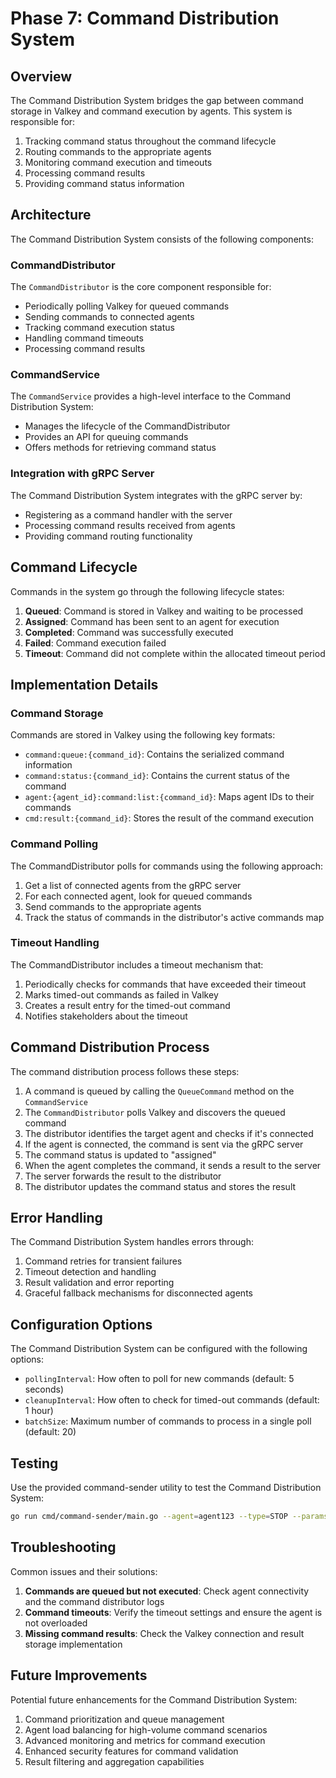 # Phase 7: Command Distribution System

## Overview

The Command Distribution System bridges the gap between command storage in Valkey and command execution by agents. This system is responsible for:

1. Tracking command status throughout the command lifecycle
2. Routing commands to the appropriate agents
3. Monitoring command execution and timeouts
4. Processing command results
5. Providing command status information

## Architecture

The Command Distribution System consists of the following components:

### CommandDistributor

The `CommandDistributor` is the core component responsible for:

- Periodically polling Valkey for queued commands
- Sending commands to connected agents
- Tracking command execution status
- Handling command timeouts
- Processing command results

### CommandService

The `CommandService` provides a high-level interface to the Command Distribution System:

- Manages the lifecycle of the CommandDistributor
- Provides an API for queuing commands
- Offers methods for retrieving command status

### Integration with gRPC Server

The Command Distribution System integrates with the gRPC server by:

- Registering as a command handler with the server
- Processing command results received from agents
- Providing command routing functionality

## Command Lifecycle

Commands in the system go through the following lifecycle states:

1. **Queued**: Command is stored in Valkey and waiting to be processed
2. **Assigned**: Command has been sent to an agent for execution
3. **Completed**: Command was successfully executed
4. **Failed**: Command execution failed
5. **Timeout**: Command did not complete within the allocated timeout period

## Implementation Details

### Command Storage

Commands are stored in Valkey using the following key formats:

- `command:queue:{command_id}`: Contains the serialized command information
- `command:status:{command_id}`: Contains the current status of the command
- `agent:{agent_id}:command:list:{command_id}`: Maps agent IDs to their commands
- `cmd:result:{command_id}`: Stores the result of the command execution

### Command Polling

The CommandDistributor polls for commands using the following approach:

1. Get a list of connected agents from the gRPC server
2. For each connected agent, look for queued commands
3. Send commands to the appropriate agents
4. Track the status of commands in the distributor's active commands map

### Timeout Handling

The CommandDistributor includes a timeout mechanism that:

1. Periodically checks for commands that have exceeded their timeout
2. Marks timed-out commands as failed in Valkey
3. Creates a result entry for the timed-out command
4. Notifies stakeholders about the timeout

## Command Distribution Process

The command distribution process follows these steps:

1. A command is queued by calling the `QueueCommand` method on the `CommandService`
2. The `CommandDistributor` polls Valkey and discovers the queued command
3. The distributor identifies the target agent and checks if it's connected
4. If the agent is connected, the command is sent via the gRPC server
5. The command status is updated to "assigned"
6. When the agent completes the command, it sends a result to the server
7. The server forwards the result to the distributor
8. The distributor updates the command status and stores the result

## Error Handling

The Command Distribution System handles errors through:

1. Command retries for transient failures
2. Timeout detection and handling
3. Result validation and error reporting
4. Graceful fallback mechanisms for disconnected agents

## Configuration Options

The Command Distribution System can be configured with the following options:

- `pollingInterval`: How often to poll for new commands (default: 5 seconds)
- `cleanupInterval`: How often to check for timed-out commands (default: 1 hour)
- `batchSize`: Maximum number of commands to process in a single poll (default: 20)

## Testing

Use the provided command-sender utility to test the Command Distribution System:

```bash
go run cmd/command-sender/main.go --agent=agent123 --type=STOP --params=reason=test
```

## Troubleshooting

Common issues and their solutions:

1. **Commands are queued but not executed**: Check agent connectivity and the command distributor logs
2. **Command timeouts**: Verify the timeout settings and ensure the agent is not overloaded
3. **Missing command results**: Check the Valkey connection and result storage implementation

## Future Improvements

Potential future enhancements for the Command Distribution System:

1. Command prioritization and queue management
2. Agent load balancing for high-volume command scenarios
3. Advanced monitoring and metrics for command execution
4. Enhanced security features for command validation
5. Result filtering and aggregation capabilities
